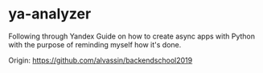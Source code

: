 # ya-analyzer
Following through Yandex Guide on how to create async apps with Python with the purpose of reminding myself how it's done.

Origin: <https://github.com/alvassin/backendschool2019>
